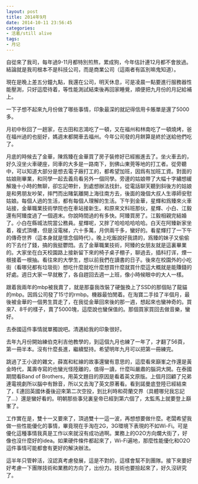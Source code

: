 ```yaml
---
layout: post
title: 2014年9月
date: 2014-10-11 23:56:45
categories:
- 活着/still alive
tags:
- 月记
---
```


自從來了我司，每年過9-11月都特別煎熬，累成狗，今年估計連12月都不會放過。結論就是我司根本不是科技公司，而是商業公司（這兩者有區別嘛鬼知道）。

現在是晚上差五分鐘九點，我還在公司，明天休息，可是凌晨一點要進行服務器性能壓測，只好這麼待着，等性能測試結束後再回家睡覺，順便把九月份的月記給補上。

一下子想不起來九月份做了哪些事情，印象最深的就記得信用卡賬單是還了5000多。

月初中秋回了一趟家，在古田和志鴻吃了一頓，又在福州和林南吃了一頓燒烤，爸在福州過的也挺好，媽週末都開車去福州。今年公司發的月餅算是終於送給他們吃了。

月底的時候去了金華，陳爲臻在金華買了房子裝修好已經搬進去了。坐火車去的，好久沒坐火車硬座，同車的大多是一路南下，到佛山東莞等地的打工者。從旁聽中，可以知道大部分是想去電子廠打工的，都希望加班，因爲有加班工資。對面的姑娘剛畢業，和同學一起去義烏看另外一個同學。旁邊的姑娘帶了大幅十字繡想緩解幾十小時的無聊，卻忘記帶針，到處想辦法找針。從電話聊天聽到斜後方的姑娘是和男朋友吵架，摔門而出賭氣離開上海往南方去，後面的幾個大叔人生導師安慰姑娘。每個人過的生活，都有每個人理解的生活。下午到金華，星輝和爲臻來火車站接，金華職業技術學院也在車站接新生。和原來文科班那伙，星輝、小白、江毅還有阿臻度過了一個週末。你說時間過的有多快。阿臻買房了。江毅相親完結婚了。小白在縣城法院當公務員。星輝呢，又胖了哈哈哈哈哈哈。白天在阿臻新家坐着，複式頂樓，但是沒電梯，六十多萬，月供兩千多，蠻好的。看星輝打了一下午的傳奇世界（這本身就是懷念個時代）。晚上吃飯說好我請的，爲臻的妹子又偷偷的下去付了錢，搞的我挺鬱悶。去了金華職業技術，阿臻的女朋友就是這裏畢業的。大家坐在白天校園路上接新留下來的椅子桌子棚子，聊過去，插科打诨，煙一根接着一根抽。看往來的大學生，想以前我們在讀書的日子。後來在校園外的小吃街（看哪兒都有垃圾街）想吃什麼就吃什麼想買什麼就買什麼這大概就是能賺錢的好處。週日大家一早就散了，各自趕回去週一上班，像小時候眼中的大人一樣。

跟着我兩年的mbp被我賣了，就是那臺我改裝了硬盤換上了SSD的那個貼了龍貓的mbp。因爲公司發了15寸的rmbp。機器最怕閒着。在淘寶二手挂了半個月，最後被金華的一個男生買走了，在我從金華回來後的那一週，想起來也蠻神奇的。買來7、8千的樣子，賣了5000塊，這麼說也蠻保值的。那個買家買回去做音樂，蠻好。

去泰國這件事情就單獨說吧。清邁給我的印象很好。

去年九月份開始練伯克利吉他教學的，到這個九月也練了一年了，才翻了56頁，第一冊半本。沒有什麼長進，繼續堅持。希望明年九月可以把第一冊練完。

跳過了王小波的雜文，薛嵩和紅線的故事還蠻有意思的，這麼看來巔峯之作還是黃金時代，萬壽寺寫的也蠻光怪陸離的，值得一讀，什麼叫嚴肅的腦洞大開。在泰國期間看Band of Brothers，用英文題目的原因是看着英文原版。上個月回顧了兄弟連電視劇所以腦中有餘音，所以又去淘了英文原著看。看到諾曼底登陸已經結束了，E連回英國休養後迎來第二次空投，到比利時和荷蘭交界（具體哪兒我忘記了...）還是蠻好看的。明朝那些事兒裏皇帝已經到第六個了，太監馬上就要登上巔峯了。

工作實在是，雙十一又要來了，頂過雙十一這一波，再想想要做什麼。老闆希望我做一些性能優化的事情，畢竟現在手淘在2G，3G環境下表現的不如Wi-Fi。可是優化這種事情我真是工作以來就沒有成功過啊。業務上的O2O方向爛大街了，好像也沒什麼好的idea。如果硬件條件都起來了，Wi-Fi遍地，那麼性能優化和O2O這件事情可能都會有更好的解決辦法。

這半年只管幹活，沒認真考慮發展，這是不對的，這樣會幫不到團隊。接下來要好好考慮一下團隊技術和業務的方向了，出份力。技術也要撿起來了，好久沒研究了。


